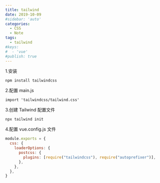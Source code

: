 ```yaml
---
title: tailwind
date: 2019-10-09
#sidebar: 'auto'
categories:
  - CSS
  - Note
tags:
  - tailwind
#keys:
#  - 'vue'
#publish: true
---
```


1.安装

```
npm install tailwindcss
```

2.配置 main.js

```
import 'tailwindcss/tailwind.css'
```

3.创建 Tailwind 配置文件

```
npx tailwind init
```

4.配置 vue.config.js 文件

```js
module.exports = {
  css: {
    loaderOptions: {
      postcss: {
        plugins: [require("tailwindcss"), require("autoprefixer")],
      },
    },
  },
}
```
